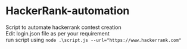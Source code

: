 # HackerRank-automation
Script to automate hackerrank contest creation <br /> 
Edit login.json file as per your requirement <br /> 
run script using ```node .\script.js --url="https://www.hackerrank.com"```
